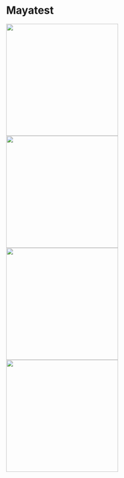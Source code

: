 # Mayatest
<img src="https://cloud.githubusercontent.com/assets/21309985/18051655/c0bd06a4-6e17-11e6-8324-a2d867eebed9.png" width="300">
<img src="https://cloud.githubusercontent.com/assets/21309985/18051658/c6e2805e-6e17-11e6-8b09-931b7e5c400b.png" width="300">
<img src="https://cloud.githubusercontent.com/assets/21309985/18051663/cdefd414-6e17-11e6-9266-c96f4d71b0c8.png" width="300">
<img src="https://cloud.githubusercontent.com/assets/21309985/18051669/d174629e-6e17-11e6-90ca-3c84b4e3cf75.png" width="300">
